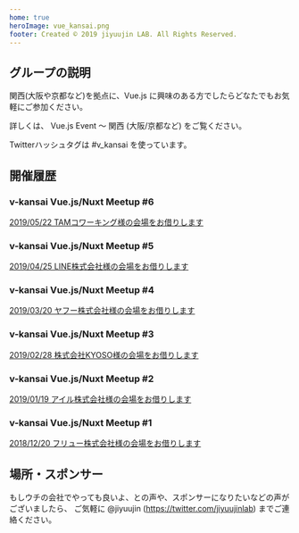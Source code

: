 ```yaml
---
home: true
heroImage: vue_kansai.png
footer: Created © 2019 jiyuujin LAB. All Rights Reserved.
---
```


## グループの説明
関西(大阪や京都など)を拠点に、Vue.js に興味のある方でしたらどなたでもお気軽にご参加ください。

詳しくは、 Vue.js Event 〜 関西 (大阪/京都など) をご覧ください。

Twitterハッシュタグは #v_kansai を使っています。

## 開催履歴

### v-kansai Vue.js/Nuxt Meetup #6
[2019/05/22 TAMコワーキング様の会場をお借りします](https://vuekansai.connpass.com/event/126754/)

### v-kansai Vue.js/Nuxt Meetup #5
[2019/04/25 LINE株式会社様の会場をお借りします](https://vuekansai.connpass.com/event/122664)

### v-kansai Vue.js/Nuxt Meetup #4
[2019/03/20 ヤフー株式会社様の会場をお借りします](https://vuekansai.connpass.com/event/121581/)

### v-kansai Vue.js/Nuxt Meetup #3
[2019/02/28 株式会社KYOSO様の会場をお借りします](https://vuekansai.connpass.com/event/114795/)

### v-kansai Vue.js/Nuxt Meetup #2
[2019/01/19 アイル株式会社様の会場をお借りします](https://vuekansai.connpass.com/event/112900/)

### v-kansai Vue.js/Nuxt Meetup #1
[2018/12/20 フリュー株式会社様の会場をお借りします](https://vuekansai.connpass.com/event/110542/)

## 場所・スポンサー
もしウチの会社でやっても良いよ、との声や、スポンサーになりたいなどの声がございましたら、
ご気軽に @jiyuujin (https://twitter.com/jiyuujinlab) までご連絡ください。
